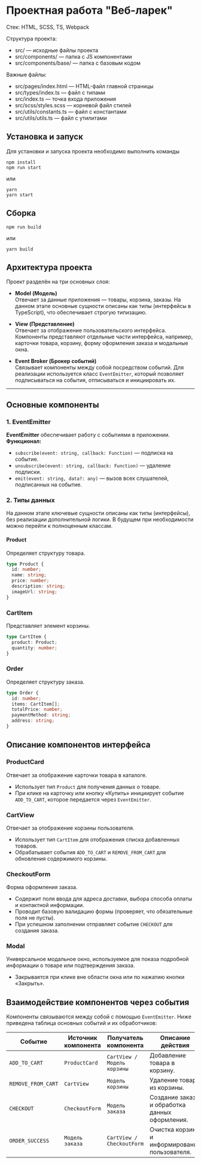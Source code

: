 # Проектная работа "Веб-ларек"

Стек: HTML, SCSS, TS, Webpack

Структура проекта:
- src/ — исходные файлы проекта
- src/components/ — папка с JS компонентами
- src/components/base/ — папка с базовым кодом

Важные файлы:
- src/pages/index.html — HTML-файл главной страницы
- src/types/index.ts — файл с типами
- src/index.ts — точка входа приложения
- src/scss/styles.scss — корневой файл стилей
- src/utils/constants.ts — файл с константами
- src/utils/utils.ts — файл с утилитами

## Установка и запуск
Для установки и запуска проекта необходимо выполнить команды

```
npm install
npm run start
```

или

```
yarn
yarn start
```
## Сборка

```
npm run build
```

или

```
yarn build
```

## Архитектура проекта

Проект разделён на три основных слоя:

- **Model (Модель)**  
  Отвечает за данные приложения — товары, корзина, заказы. На данном этапе основные сущности описаны как типы (интерфейсы в TypeScript), что обеспечивает строгую типизацию.

- **View (Представление)**  
  Отвечает за отображение пользовательского интерфейса. Компоненты представляют отдельные части интерфейса, например, карточки товара, корзину, форму оформления заказа и модальные окна.

- **Event Broker (Брокер событий)**  
  Связывает компоненты между собой посредством событий. Для реализации используется класс `EventEmitter`, который позволяет подписываться на события, отписываться и инициировать их.

---

## Основные компоненты

### 1. EventEmitter

**EventEmitter** обеспечивает работу с событиями в приложении.  
**Функционал:**
- `subscribe(event: string, callback: Function)` — подписка на событие.
- `unsubscribe(event: string, callback: Function)` — удаление подписки.
- `emit(event: string, data?: any)` — вызов всех слушателей, подписанных на событие.

### 2. Типы данных

На данном этапе ключевые сущности описаны как типы (интерфейсы), без реализации дополнительной логики. В будущем при необходимости можно перейти к полноценным классам.

#### **Product**

Определяет структуру товара.

```typescript
type Product {
  id: number;
  name: string;
  price: number;
  description: string;
  imageUrl: string;
}
```

### CartItem
Представляет элемент корзины.

```typescript
type CartItem {
  product: Product;
  quantity: number;
}
```

### Order
Определяет структуру заказа.

```typescript
type Order {
  id: number;
  items: CartItem[];
  totalPrice: number;
  paymentMethod: string;
  address: string;
}
```

## Описание компонентов интерфейса

### ProductCard
Отвечает за отображение карточки товара в каталоге.

- Использует тип `Product` для получения данных о товаре.
- При клике на карточку или кнопку «Купить» инициирует событие `ADD_TO_CART`, которое передается через `EventEmitter`.

### CartView
Отвечает за отображение корзины пользователя.

- Использует тип `CartItem` для отображения списка добавленных товаров.
- Обрабатывает события `ADD_TO_CART` и `REMOVE_FROM_CART` для обновления содержимого корзины.

### CheckoutForm
Форма оформления заказа.

- Содержит поля ввода для адреса доставки, выбора способа оплаты и контактной информации.
- Проводит базовую валидацию формы (проверяет, что обязательные поля не пусты).
- При успешном заполнении отправляет событие `CHECKOUT` для создания заказа.

### Modal
Универсальное модальное окно, используемое для показа подробной информации о товаре или подтверждения заказа.

- Закрывается при клике вне области окна или по нажатию кнопки «Закрыть».

## Взаимодействие компонентов через события

Компоненты связываются между собой с помощью `EventEmitter`. Ниже приведена таблица основных событий и их обработчиков:

| Событие          | Источник компонента | Получатель компонента   | Описание действия                                  |
|------------------|--------------------|-------------------------|---------------------------------------------------|
| `ADD_TO_CART`   | `ProductCard`       | `CartView / Модель корзины` | Добавление товара в корзину.                      |
| `REMOVE_FROM_CART` | `CartView`        | `Модель корзины`        | Удаление товара из корзины.                      |
| `CHECKOUT`      | `CheckoutForm`      | `Модель заказа`         | Создание заказа и обработка данных оформления.   |
| `ORDER_SUCCESS` | `Модель заказа`     | `CartView / CheckoutForm` | Очистка корзины и информирование пользователя.  |

